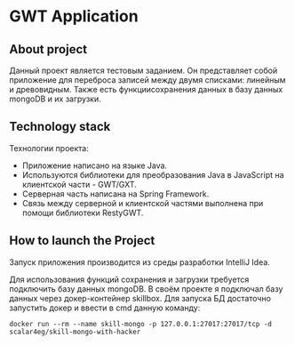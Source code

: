 # GWT Application

## About project
Данный проект является тестовым заданием. Он представляет собой
приложение для переброса записей между двумя списками: линейным
и древовидным. Также есть функциисохранения данных в базу данных
mongoDB и их загрузки.

## Technology stack
Технологии проекта:
- Приложение написано на языке Java.
- Используются библиотеки для преобразования Java в JavaScript
на клиентской части - GWT/GXT.
- Серверная часть написана на Spring Framework.
- Связь между серверной и клиентской частями выполнена при помощи
библиотеки RestyGWT.

## How to launch the Project
Запуск приложения производится из среды разработки IntelliJ Idea.

Для использования функций сохранения и загрузки требуется подключить
базу данных mongoDB. В своём проекте я подключал базу данных через
докер-контейнер skillbox. Для запуска БД достаточно запустить докер и
ввести в cmd данную команду:

```
docker run --rm --name skill-mongo -p 127.0.0.1:27017:27017/tcp -d scalar4eg/skill-mongo-with-hacker
```
